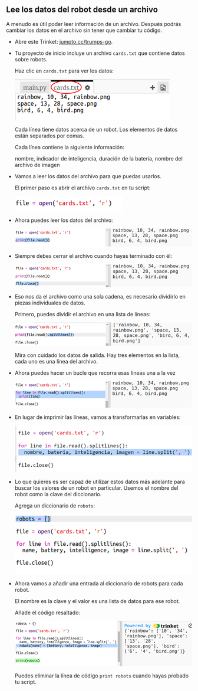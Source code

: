 ## Lee los datos del robot desde un archivo

A menudo es útil poder leer información de un archivo. Después podrás cambiar los datos en el archivo sin tener que cambiar tu código.

+ Abre este Trinket: <a href="http://jumpto.cc/trumps-go" target="_blank">jumpto.cc/trumps-go</a>.

+ Tu proyecto de inicio incluye un archivo `cards.txt` que contiene datos sobre robots.
    
    Haz clic en `cards.txt` para ver los datos:
    
    ![captura de pantalla](images/robotrumps-cards.png)
    
    Cada línea tiene datos acerca de un robot. Los elementos de datos están separados por comas.
    
    Cada línea contiene la siguiente información:
    
    nombre, indicador de inteligencia, duración de la batería, nombre del archivo de imagen

+ Vamos a leer los datos del archivo para que puedas usarlos.
    
    El primer paso es abrir el archivo `cards.txt` en tu script:
    
    ![captura de pantalla](images/robotrumps-open.png)

+ Ahora puedes leer los datos del archivo:
    
    ![captura de pantalla](images/robotrumps-read.png)

+ Siempre debes cerrar el archivo cuando hayas terminado con él:
    
    ![captura de pantalla](images/robotrumps-close.png)

+ Eso nos da el archivo como una sola cadena, es necesario dividirlo en piezas individuales de datos.
    
    Primero, puedes dividir el archivo en una lista de líneas:
    
    ![captura de pantalla](images/robotrumps-lines.png)
    
    Mira con cuidado los datos de salida. Hay tres elementos en la lista, cada uno es una línea del archivo.

+ Ahora puedes hacer un bucle que recorra esas líneas una a la vez
    
    ![captura de pantalla](images/robotrumps-loop.png)

+ En lugar de imprimir las líneas, vamos a transformarlas en variables:
    
    ![captura de pantalla](images/robotrumps-variables.png)

+ Lo que quieres es ser capaz de utilizar estos datos más adelante para buscar los valores de un robot en particular. Usemos el nombre del robot como la clave del diccionario.
    
    Agrega un diccionario de `robots`:
    
    ![captura de pantalla](images/robotrumps-dict.png)

+ Ahora vamos a añadir una entrada al diccionario de robots para cada robot.
    
    El nombre es la clave y el valor es una lista de datos para ese robot.
    
    Añade el código resaltado:
    
    ![captura de pantalla](images/robotrumps-data.png)
    
    Puedes eliminar la línea de código `print robots` cuando hayas probado tu script.
